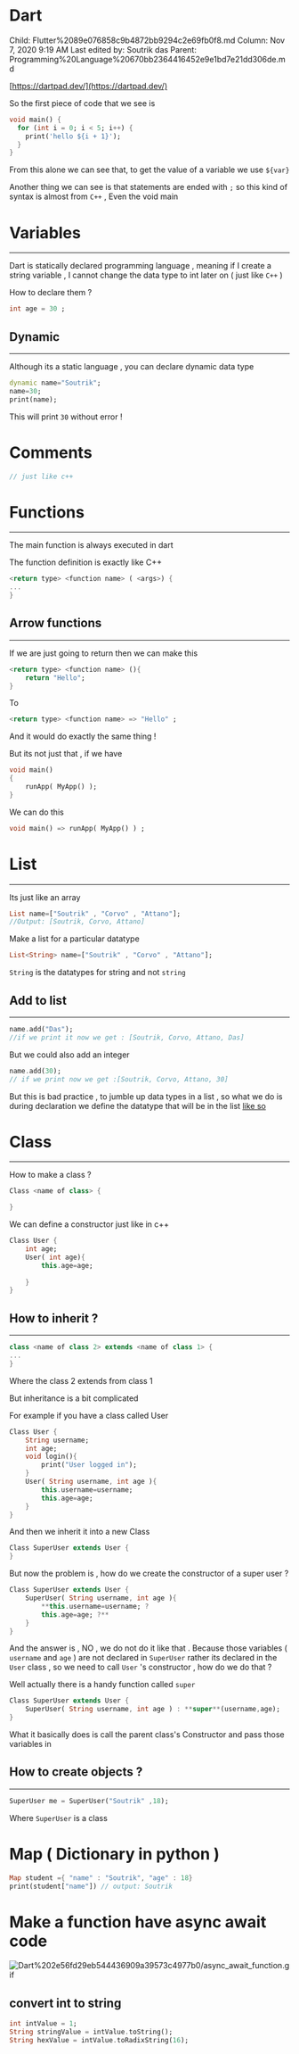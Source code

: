 # Dart

Child: Flutter%2089e076858c9b4872bb9294c2e69fb0f8.md
Column: Nov 7, 2020 9:19 AM
Last edited by: Soutrik das
Parent: Programming%20Language%20670bb2364416452e9e1bd7e21dd306de.md

[https://dartpad.dev/](https://dartpad.dev/)

So the first piece of code that we see is 

```dart
void main() {
  for (int i = 0; i < 5; i++) {
    print('hello ${i + 1}');
  }
}
```

From this alone we can see that, to get the value of a variable we use `${var}` 

Another thing we can see is that statements are ended with `;` so this kind of syntax is almost from `C++` , Even the void main

# Variables

---

Dart is statically declared programming language , meaning if I create a string variable , I cannot change the data type to int later on ( just like `C++` )

How to declare them ?

```dart
int age = 30 ;
```

## Dynamic

---

Although its a static language , you can declare dynamic data type 

```dart
dynamic name="Soutrik";
name=30;
print(name);
```

This will print `30` without error !

# Comments

```dart
// just like c++
```

# Functions

---

 The main function is always executed in dart 

The function definition is exactly like C++

```dart
<return type> <function name> ( <args>) {
...
}
```

## Arrow functions

---

If we are just going to return then we can make this 

```dart
<return type> <function name> (){
	return "Hello";
}
```

To 

```dart
<return type> <function name> => "Hello" ;
```

And it would do exactly the same thing !

But its not just that , if we have 

```dart
void main()
{
	runApp( MyApp() );
}
```

We can do this 

```dart
void main() => runApp( MyApp() ) ;
```

# List

---

Its just like an array 

```dart
List name=["Soutrik" , "Corvo" , "Attano"];
//Output: [Soutrik, Corvo, Attano]
```

Make a list for a particular datatype 

```dart
List<String> name=["Soutrik" , "Corvo" , "Attano"];
```

`String` is the datatypes for string and not `string`

## Add to list

---

```dart
name.add("Das");
//if we print it now we get : [Soutrik, Corvo, Attano, Das]

```

But we could also add an integer 

```dart
name.add(30);
// if we print now we get :[Soutrik, Corvo, Attano, 30]
```

But this is bad practice , to jumble up data types in a list , so what we do is during declaration we define the datatype that will be in the list [like so](https://www.notion.so/soutrik/Dart-2e56fd29eb544436909a39573c4977b0#db6c3f1948d543eabc9518ee3828d607)

# Class

---

How to make a class ?

```dart
Class <name of class> {

}
```

We can define a constructor just like in c++

```dart
Class User {
	int age;
	User( int age){
		this.age=age;
		
	}
}
```

## How to inherit ?

---

```dart
class <name of class 2> extends <name of class 1> {
...
}
```

Where the class 2 extends from class 1 

But inheritance is a bit complicated 

For example if you have a class called User 

```dart
Class User {
	String username;
	int age;
	void login(){
		print("User logged in");
	}
	User( String username, int age ){
		this.username=username;
		this.age=age;
	}
}
```

And then we inherit it into a new Class 

```dart
Class SuperUser extends User {
}
```

But now the problem is , how do we create the constructor of a super user ?

```dart
Class SuperUser extends User {
	SuperUser( String username, int age ){
		**this.username=username; ?
		this.age=age; ?**
	}
}
```

And the answer is , NO , we do  not do it like that  . Because those variables ( `username` and `age` ) are not declared in `SuperUser` rather its declared in the `User` class , so we need to call `User` 's constructor , how do we do that ?

Well actually there is a handy function called `super`

```dart
Class SuperUser extends User {
	SuperUser( String username, int age ) : **super**(username,age);
}
```

What it basically does is call the parent class's Constructor and pass those variables in 

## How to create objects ?

---

```dart
SuperUser me = SuperUser("Soutrik" ,18);
```

Where `SuperUser` is a class 

# Map ( Dictionary in python )

```dart
Map student ={ "name" : "Soutrik", "age" : 18}
print(student["name"]) // output: Soutrik
```

# Make a function have async await code

![Dart%202e56fd29eb544436909a39573c4977b0/async_await_function.gif](Dart%202e56fd29eb544436909a39573c4977b0/async_await_function.gif)

## convert int to string

```dart
int intValue = 1;
String stringValue = intValue.toString();
String hexValue = intValue.toRadixString(16);
```